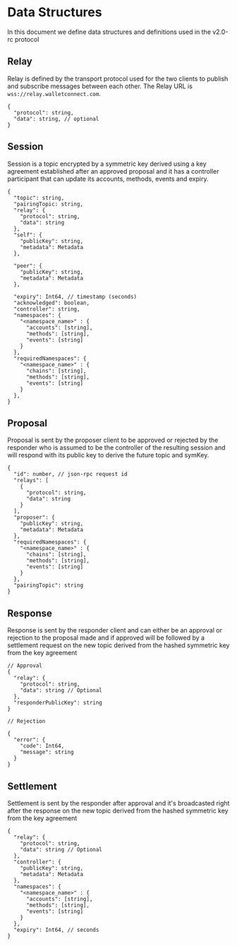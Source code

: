 # Data Structures

In this document we define data structures and definitions used in the v2.0-rc protocol

## Relay

Relay is defined by the transport protocol used for the two clients to publish and subscribe messages between each other. The Relay URL is `wss://relay.walletconnect.com`.

```jsonc
{
  "protocol": string,
  "data": string, // optional
}
```

## Session

Session is a topic encrypted by a symmetric key derived using a key agreement established after an approved proposal and it has a controller participant that can update its accounts, methods, events and expiry.

```jsonc
{
  "topic": string,
  "pairingTopic: string,
  "relay": {
    "protocol": string,
    "data": string
  },
  "self": {
    "publicKey": string,
    "metadata": Metadata
  },

  "peer": {
    "publicKey": string,
    "metadata": Metadata
  },

  "expiry": Int64, // timestamp (seconds)
  "acknowledged": boolean,
  "controller": string,
  "namespaces": {
    "<namespace_name>" : {
      "accounts": [string],
      "methods": [string],
      "events": [string]
    }
  },
  "requiredNamespaces": {
    "<namespace_name>" : {
      "chains": [string],
      "methods": [string],
      "events": [string]
    }
  },
}
```

## Proposal

Proposal is sent by the proposer client to be approved or rejected by the responder who is assumed to be the controller of the resulting session and will respond with its public key to derive the future topic and symKey.

```jsonc
{
  "id": number, // json-rpc request id
  "relays": [
    {
      "protocol": string,
      "data": string
    }
  ],
  "proposer": {
    "publicKey": string,
    "metadata": Metadata
  },
  "requiredNamespaces": {
    "<namespace_name>" : {
      "chains": [string],
      "methods": [string],
      "events": [string]
    }
  },
  "pairingTopic": string
}
```

## Response

Response is sent by the responder client and can either be an approval or rejection to the proposal made and if approved will be followed by a settlement request on the new topic derived from the hashed symmetric key from the key agreement

```jsonc
// Approval
{
  "relay": {
    "protocol": string,
    "data": string // Optional
  },
  "responderPublicKey": string
}

// Rejection

{
  "error": {
    "code": Int64,
    "message": string
  }
}
```

## Settlement

Settlement is sent by the responder after approval and it's broadcasted right after the response on the new topic derived from the hashed symmetric key from the key agreement

```jsonc
{
  "relay": {
    "protocol": string,
    "data": string // Optional
  },
  "controller": {
    "publicKey": string,
    "metadata": Metadata
  },
  "namespaces": {
    "<namespace_name>" : {
      "accounts": [string],
      "methods": [string],
      "events": [string]
    }
  },
  "expiry": Int64, // seconds
}
```
